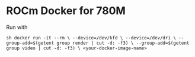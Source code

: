# ROCm Docker for 780M

Run with

``sh
docker run -it --rm \
--device=/dev/kfd \
--device=/dev/dri \
--group-add=$(getent group render | cut -d: -f3) \
--group-add=$(getent group video | cut -d: -f3) \
<your-docker-image-name>
``
